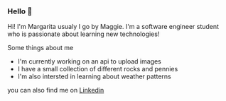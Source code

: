 ### Hello 👋

Hi! I'm Margarita usualy I go by Maggie. I'm a software engineer student who is passionate about learning new technologies!

Some things about me
- I'm currently working on an api to upload images
- I have a small collection of different rocks and pennies
- I'm also intersted in learning about weather patterns

you can also find me on
[Linkedin](https://www.linkedin.com/in/margarita-salazar-974713203/)
